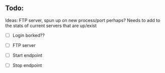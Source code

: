 ## Todo:

Ideas:
FTP server, spun up on new process/port perhaps?
Needs to add to the stats of current servers that are up/exist

- [ ] Login borked??

- [ ] FTP server
- [ ] Start endpoint
- [ ] Stop endpoint